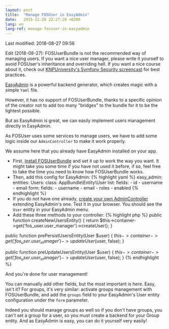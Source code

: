```yaml
---
layout: post
title:  "Manage FOSUser in EasyAdmin"
date:   2015-12-28 22:27:20 +0200
lang: en
lang-ref: manage-fosuser-in-easyadmin
---
```


Last modified: 2018-08-27 09:56

Edit (2018-08-27): FOSUserBundle is not the recommended way of managing users. If you want a nice user manager, please
write it yourself to avoid FOSUser's inheritance and overriding hell. If you want a nice course about it, check out
[KNPUniversity's Symfony Security screencast](https://knpuniversity.com/screencast/symfony-security) for best practices.

[EasyAdmin](https://github.com/javiereguiluz/EasyAdminBundle) is a powerful backend generator, which creates magic with
a simple `Yaml` file.

However, it has no support of FOSUserBundle, thanks to a specific opinion of the creator not to add too many "bridges"
to the bundle for it to be the lightest possible.

But as EasyAdmin is great, we can easily implement users management directly in EasyAdmin.

As FOSUser uses some services to manage users, we have to add some logic inside our `AdminController` to make it work
properly.

We assume here that you already have EasyAdmin installed on your app.

*  First, [Install FOSUserBundle](https://symfony.com/doc/master/bundles/FOSUserBundle/index.html) and set it up to work
the way you want. It might take you some time if you have not used it before, if so, feel free to take the time you need
to know how FOSUserBundle works.
*  Then, add this config for EasyAdmin: {% highlight yaml %}
easy_admin:
   entities:
       Users:
           class: AppBundle\Entity\User
           list:
               fields:
                   - id
                   - username
                   - email
           form:
               fields:
                   - username
                   - email
                   - roles
                   - enabled
{% endhighlight %}
*   If you do not have one already,
[create your own AdminController](https://symfony.com/doc/current/bundles/EasyAdminBundle/book/complex-dynamic-backends.html#customization-based-on-entity-controllers)
extending EasyAdmin's one. Test it in your browser. You should see the
`User` entity in your EasyAdmin menu.
*   Add these three methods to your controller:
{% highlight php %}
public function createNewUsersEntity()
{
  return $this->container->get('fos_user.user_manager')->createUser();
}

public function prePersistUsersEntity(User $user)
{
  $this->container->get('fos_user.user_manager')->updateUser($user, false);
}

public function preUpdateUsersEntity(User $user)
{
  $this->container->get('fos_user.user_manager')->updateUser($user, false);
}
{% endhighlight %}

And you're done for user management!

You can manually add other fields, but the most important is here. Easy, isn't it? For groups, it's very similar:
activate groups management with FOSUserBundle, and add the `groups` field to your EasyAdmin's User entity configuration
under the `form` parameter.

Indeed you should manage groups as well so if you don't have groups, you can't set a group for a user, so you must
create a backend for your Group entity. And as EasyAdmin is easy, you can do it yourself very easily!

